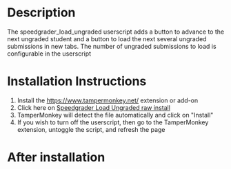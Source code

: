 # Description
The speedgrader_load_ungraded userscript adds a button to advance to the next ungraded student and a button to load the next several ungraded submissions in new tabs. The number of ungraded submissions to load is configurable in the userscript

# Installation Instructions
1. Install the https://www.tampermonkey.net/ extension or add-on
2. Click here on [Speedgrader Load Ungraded raw install](https://github.com/paulbui/canvas-tweaks/raw/master/speedgrader_load_ungraded/speedgrader_load_ungraded.user.js)
3. TamperMonkey will detect the file automatically and click on "Install"
5. If you wish to turn off the userscript, then go to the TamperMonkey extension, untoggle the script, and refresh the page

# After installation
